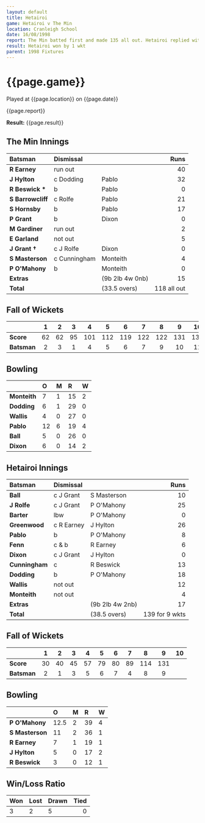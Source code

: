 ```yaml
---
layout: default
title: Hetairoi
game: Hetairoi v The Min
location: Cranleigh School
date: 16/08/1998
report: The Min batted first and made 135 all out. Hetairoi replied with 139 for 9 wkts
result: Hetairoi won by 1 wkt
parent: 1998 Fixtures
---
```


# {{page.game}}

Played at {{page.location}} on {{page.date}}

{{page.report}}

**Result:** {{page.result}}

## The Min Innings

| Batsman | Dismissal |  | Runs |
|:---|:---|---|---:|
| **R Earney** | run out |  | 40 |
| **J Hylton** | c Dodding | Pablo | 32 |
| **R Beswick &#42;** | b | Pablo | 0 |
| **S Barrowcliff** | c Rolfe | Pablo | 21 |
| **S Hornsby** | b | Pablo | 17 |
| **P Grant** | b | Dixon | 0 |
| **M Gardiner** | run out |  | 2 |
| **E Garland** | not out |  | 5 |
| **J Grant &#8224;** | c J Rolfe | Dixon | 0 |
| **S Masterson** | c Cunningham | Monteith | 4 |
| **P O'Mahony** | b | Monteith | 0 |
| **Extras** | | (9b 2lb 4w 0nb) | 15 |
| **Total** | | (33.5 overs) | 118 all out |

## Fall of Wickets

| | 1 | 2 | 3 | 4 | 5 | 6 | 7 | 8 | 9 | 10 |
|---|:---:|:---:|:---:|:---:|:---:|:---:|:---:|:---:|:---:|:---:|
| **Score** | 62 | 62 | 95 | 101 | 112 | 119 | 122 | 122 | 131 | 135 |
| **Batsman** | 2 | 3 | 1 | 4 | 5 | 6 | 7 | 9 | 10 | 11 |

## Bowling

| | O | M | R | W |
|---|:---|:---|:---|:---|
| **Monteith** | 7 | 1 | 15 | 2 |
| **Dodding** | 6 | 1 | 29 | 0 |
| **Wallis** | 4 | 0 | 27 | 0 |
| **Pablo** | 12 | 6 | 19 | 4 |
| **Ball** | 5 | 0 | 26 | 0 |
| **Dixon** | 6 | 0 | 14 | 2 |

## Hetairoi Innings

| Batsman | Dismissal |  | Runs |
|:---|:---|---|---:|
| **Ball** | c J Grant | S Masterson | 10 |
| **J Rolfe** | c J Grant | P O'Mahony | 25 |
| **Barter** | lbw | P O'Mahony | 0 |
| **Greenwood** | c R Earney | J Hylton | 26 |
| **Pablo** | b | P O'Mahony | 8 |
| **Fenn** | c & b | R Earney | 6 |
| **Dixon** | c J Grant | J Hylton | 0 |
| **Cunningham** | c | R Beswick | 13 |
| **Dodding** | b | P O'Mahony | 18 |
| **Wallis** | not out |  | 12 |
| **Monteith** | not out |  | 4 |
| **Extras** | | (9b 2lb 4w 2nb) | 17 |
| **Total** | | (38.5 overs) | 139 for 9 wkts |

## Fall of Wickets

| | 1 | 2 | 3 | 4 | 5 | 6 | 7 | 8 | 9 | 10 |
|---|:---:|:---:|:---:|:---:|:---:|:---:|:---:|:---:|:---:|:---:|
| **Score** | 30 | 40 | 45 | 57 | 79 | 80 | 89 | 114 | 131 |  |
| **Batsman** | 2 | 1 | 3 | 5 | 6 | 7 | 4 | 8 | 9 |  |

## Bowling

| | O | M | R | W |
|---|:---|:---|:---|:---|
| **P O'Mahony** | 12.5 | 2 | 39 | 4 |
| **S Masterson** | 11 | 2 | 36 | 1 |
| **R Earney** | 7 | 1 | 19 | 1 |
| **J Hylton** | 5 | 0 | 17 | 2 |
| **R Beswick** | 3 | 0 | 12 | 1 |

## Win/Loss Ratio

| Won | Lost | Drawn | Tied |
|:---|:---|:---|---:|
| 3 | 2 | 5 | 0 |